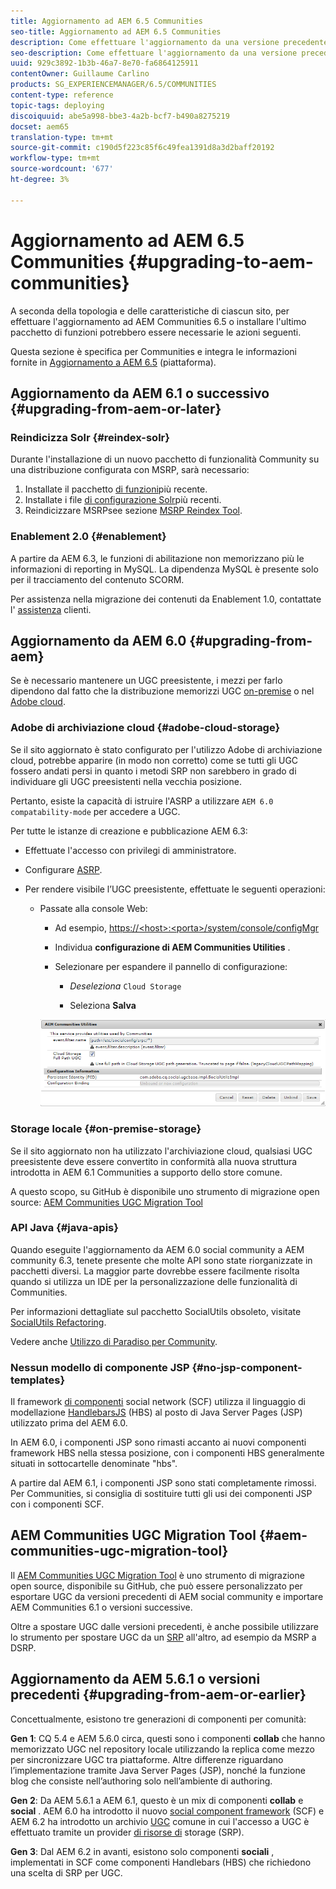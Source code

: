 ```yaml
---
title: Aggiornamento ad AEM 6.5 Communities
seo-title: Aggiornamento ad AEM 6.5 Communities
description: Come effettuare l'aggiornamento da una versione precedente a AEM 6.4 Communities
seo-description: Come effettuare l'aggiornamento da una versione precedente a AEM 6.4 Communities
uuid: 929c3892-1b3b-46a7-8e70-fa6864125911
contentOwner: Guillaume Carlino
products: SG_EXPERIENCEMANAGER/6.5/COMMUNITIES
content-type: reference
topic-tags: deploying
discoiquuid: abe5a998-bbe3-4a2b-bcf7-b490a8275219
docset: aem65
translation-type: tm+mt
source-git-commit: c190d5f223c85f6c49fea1391d8a3d2baff20192
workflow-type: tm+mt
source-wordcount: '677'
ht-degree: 3%

---
```



# Aggiornamento ad AEM 6.5 Communities {#upgrading-to-aem-communities}

A seconda della topologia e delle caratteristiche di ciascun sito, per effettuare l&#39;aggiornamento ad AEM Communities 6.5 o installare l&#39;ultimo pacchetto di funzioni potrebbero essere necessarie le azioni seguenti.

Questa sezione è specifica per Communities e integra le informazioni fornite in [Aggiornamento a AEM 6.5](/help/sites-deploying/upgrade.md) (piattaforma).

## Aggiornamento da AEM 6.1 o successivo {#upgrading-from-aem-or-later}

### Reindicizza Solr {#reindex-solr}

Durante l&#39;installazione di un nuovo pacchetto di funzionalità Community su una distribuzione configurata con MSRP, sarà necessario:

1. Installate il pacchetto [di funzioni](/help/communities/deploy-communities.md#latestfeaturepack)più recente.
1. Installate i file [di configurazione Solr](/help/communities/msrp.md#upgrading)più recenti.
1. Reindicizzare MSRPsee sezione [MSRP Reindex Tool](/help/communities/msrp.md#msrp-reindex-tool).

### Enablement 2.0 {#enablement}

A partire da AEM 6.3, le funzioni di abilitazione non memorizzano più le informazioni di reporting in MySQL. La dipendenza MySQL è presente solo per il tracciamento del contenuto SCORM.

Per assistenza nella migrazione dei contenuti da Enablement 1.0, contattate l&#39; [assistenza](https://helpx.adobe.com/it/marketing-cloud/contact-support.html) clienti.

## Aggiornamento da AEM 6.0 {#upgrading-from-aem}

Se è necessario mantenere un UGC preesistente, i mezzi per farlo dipendono dal fatto che la distribuzione memorizzi UGC [on-premise](#on-premise-storage) o nel [Adobe cloud](#adobe-cloud-storage).

###  Adobe di archiviazione cloud {#adobe-cloud-storage}

Se il sito aggiornato è stato configurato per l&#39;utilizzo  Adobe di archiviazione cloud, potrebbe apparire (in modo non corretto) come se tutti gli UGC fossero andati persi in quanto i metodi SRP non sarebbero in grado di individuare gli UGC preesistenti nella vecchia posizione.

Pertanto, esiste la capacità di istruire l&#39;ASRP a utilizzare `AEM 6.0 compatability-mode` per accedere a UGC.

Per tutte le istanze di creazione e pubblicazione AEM 6.3:

* Effettuate l&#39;accesso con privilegi di amministratore.
* Configurare [ASRP](/help/communities/asrp.md).
* Per rendere visibile l’UGC preesistente, effettuate le seguenti operazioni:

   * Passate alla console Web:

      * Ad esempio, [https://&lt;host>:&lt;porta>/system/console/configMgr](https://localhost:4502/system/console/configMgr)

      * Individua **configurazione di AEM Communities Utilities** .
      * Selezionare per espandere il pannello di configurazione:

         * *Deseleziona* `Cloud Storage`

         * Seleziona **Salva**

      ![utilità](assets/utilities.png)


### Storage locale {#on-premise-storage}

Se il sito aggiornato non ha utilizzato l&#39;archiviazione cloud, qualsiasi UGC preesistente deve essere convertito in conformità alla nuova struttura introdotta in AEM 6.1 Communities a supporto dello store comune.

A questo scopo, su GitHub è disponibile uno strumento di migrazione open source:
[AEM Communities UGC Migration Tool](https://github.com/Adobe-Marketing-Cloud/communities-ugc-migration)

### API Java {#java-apis}

Quando eseguite l&#39;aggiornamento da AEM 6.0 social community a AEM community 6.3, tenete presente che molte API sono state riorganizzate in pacchetti diversi. La maggior parte dovrebbe essere facilmente risolta quando si utilizza un IDE per la personalizzazione delle funzionalità di Communities.

Per informazioni dettagliate sul pacchetto SocialUtils obsoleto, visitate [SocialUtils Refactoring](/help/communities/socialutils.md).

Vedere anche [Utilizzo di Paradiso per Community](/help/communities/maven.md).

### Nessun modello di componente JSP {#no-jsp-component-templates}

Il framework [di componenti](/help/communities/scf.md) social network (SCF) utilizza il linguaggio di modellazione [HandlebarsJS](https://www.handlebarsjs.com/) (HBS) al posto di Java Server Pages (JSP) utilizzato prima del AEM 6.0.

In AEM 6.0, i componenti JSP sono rimasti accanto ai nuovi componenti framework HBS nella stessa posizione, con i componenti HBS generalmente situati in sottocartelle denominate &quot;hbs&quot;.

A partire dal AEM 6.1, i componenti JSP sono stati completamente rimossi. Per Communities, si consiglia di sostituire tutti gli usi dei componenti JSP con i componenti SCF.

##  AEM Communities UGC Migration Tool {#aem-communities-ugc-migration-tool}

Il [AEM Communities UGC Migration Tool](https://github.com/Adobe-Marketing-Cloud/communities-ugc-migration) è uno strumento di migrazione open source, disponibile su GitHub, che può essere personalizzato per esportare UGC da versioni precedenti di AEM social community e importare  AEM Communities 6.1 o versioni successive.

Oltre a spostare UGC dalle versioni precedenti, è anche possibile utilizzare lo strumento per spostare UGC da un [SRP](/help/communities/working-with-srp.md) all&#39;altro, ad esempio da MSRP a DSRP.

## Aggiornamento da AEM 5.6.1 o versioni precedenti {#upgrading-from-aem-or-earlier}

Concettualmente, esistono tre generazioni di componenti per comunità:

**Gen 1**: CQ 5.4 e AEM 5.6.0 circa, questi sono i componenti **collab** che hanno memorizzato UGC nel repository locale utilizzando la replica come mezzo per sincronizzare UGC tra piattaforme. Altre differenze riguardano l’implementazione tramite Java Server Pages (JSP), nonché la funzione blog che consiste nell’authoring solo nell’ambiente di authoring.

**Gen 2**: Da AEM 5.6.1 a AEM 6.1, questo è un mix di componenti **collab** e **social** . AEM 6.0 ha introdotto il nuovo [social component framework](/help/communities/scf.md) (SCF) e AEM 6.2 ha introdotto un archivio [UGC](/help/communities/working-with-srp.md) comune in cui l&#39;accesso a UGC è effettuato tramite un provider [di risorse di](/help/communities/srp.md) storage (SRP).

**Gen 3**: Dal AEM 6.2 in avanti, esistono solo componenti **sociali** , implementati in SCF come componenti Handlebars (HBS) che richiedono una scelta di SRP per UGC.
